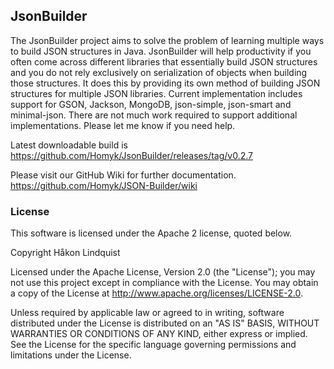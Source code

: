## JsonBuilder

The JsonBuilder project aims to solve the problem of learning multiple ways to build JSON structures in Java. JsonBuilder will help productivity if you often come across different libraries that essentially build JSON structures and you do not rely exclusively on serialization of objects when building those structures. It does this by providing its own method of building JSON structures for multiple JSON libraries. Current implementation includes support for GSON, Jackson, MongoDB, json-simple, json-smart and minimal-json. There are not much work required to support additional implementations. Please let me know if you need help.

Latest downloadable build is https://github.com/Homyk/JsonBuilder/releases/tag/v0.2.7

Please visit our GitHub Wiki for further documentation.
https://github.com/Homyk/JSON-Builder/wiki

### License

This software is licensed under the Apache 2 license, quoted below.

Copyright Håkon Lindquist

Licensed under the Apache License, Version 2.0 (the "License"); you may not use this project except in compliance with the License. You may obtain a copy of the License at http://www.apache.org/licenses/LICENSE-2.0.

Unless required by applicable law or agreed to in writing, software distributed under the License is distributed on an "AS IS" BASIS, WITHOUT WARRANTIES OR CONDITIONS OF ANY KIND, either express or implied. See the License for the specific language governing permissions and limitations under the License.